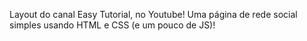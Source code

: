 Layout do canal Easy Tutorial, no Youtube! Uma página de rede social simples usando HTML e CSS (e um pouco de JS)!